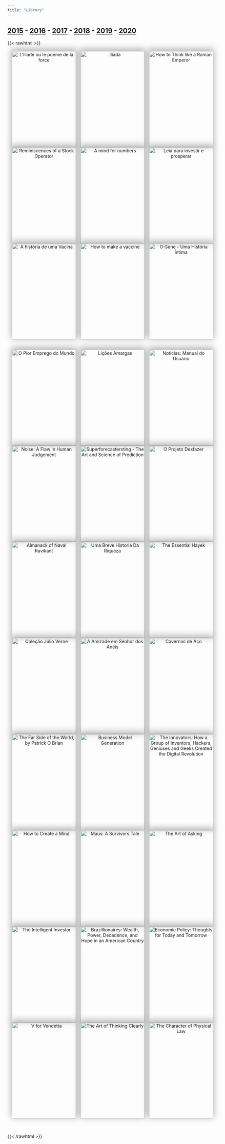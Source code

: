 ```yaml
---
title: "Library"
---
```


[2015](/library/2015) - [2016](/library/2016) - [2017](/library/2017) - [2018](/library/2018) - [2019](/library/2019) - [2020](/library/2020)
------------------
{{< rawhtml >}}
<style>
article.books { width: 100% }
.bookshelf { margin: 2rem auto; text-align: center; position: relative; }
.book-grid { z-index: 2; position: relative; -webkit-transform: translateY(-15px); transform: translateY(-15px); }
.book-grid ul { list-style: none; padding: 0; margin: 0; display: grid; grid-template-columns: repeat(3, 1fr); }
/*.book-grid ul li {  padding-left: 1.5em; }*/
.book-grid ul img { display: block; box-shadow: 0px -5px 20px 2px rgba(0, 0, 0, 0.3); width: 200px; height: 300px; -o-object-fit: cover; object-fit: cover; }
.book-description { width: 200px; background-color: #000; height: 300px; font-size: 1em; padding: 5px;}
.book-description a { color: #fff; word-break: normal }
.shelf { position: absolute; bottom: 0; left: 0; width: 100%; height: 1rem; background-color: #f9f9f9; border-radius: 2px; z-index: 3; }
.shelf-shadows { position: absolute; bottom: 0; left: 0; width: 100%; height: 1rem; border-radius: 2px; z-index: 1;
  box-shadow: 0px -5px 3px 0px rgba(170, 170, 170, 0.2), 0px 15px 20px 0px rgba(170, 170, 170, 0.7), 0px 5px 5px 0px rgba(119, 119, 119, 0.3);
}

.book-grid ul li .book-description { display: none; }
.book-grid ul li:hover img { display: none; }
.book-grid ul li:hover { margin-bottom: -3em !important; }
.book-grid ul li:hover .book-description { display: block; }

@media screen and (max-width: 1024px) {
        .book-grid ul { grid-template-columns: repeat(3, 1fr); }
        .book-grid ul li {  padding-left: 1.0em; }
}

@media screen and (max-width: 800px) {
        .book-grid ul { grid-template-columns: repeat(1, 1fr); }
        .book-grid ul li {  padding-bottom: 1.5em; }
        .shelf-shadows, .shelf { display: none;}
        article { margin-bottom: -5em !important; }
}
</style>
<section>
<article class="books">
        <div class="bookshelf">
                <div class="book-grid">
                        <ul>
                                <li>
                                        <a href="/library/Iliade-explique-les-guerres-modernes/">
                                                <img src="/images/livro-IliadeSimoneWeil.jpg" alt="L'Iliade ou le poeme de la force" class="book-image">
                                        </a>
                                        <p class="book-description">
                                                <a href="/library/Iliade-explique-les-guerres-modernes/">🇫🇷 L'Iliade ou le poeme de la force</a>
                                                <span><br>Simone Weil</span>
                                        </p>
                                </li>
                                <li>
                                        <a href="/library/iliada/">
                                                <img src="/images/livro-iliada.jpg" alt="Ilíada" class="book-image">
                                        </a>
                                        <p class="book-description">
                                                <a href="/library/iliada/">Ilíada</a>
                                                <span><br>Homero</span>
                                        </p>
                                </li>
                                <li>
                                        <a href="/library/how-to-think-like-a-roman-emperor/">
                                                <img src="/images/livro-howtothinklikearomanemperor.jpg" alt="How to Think like a Roman Emperor" class="book-image">
                                        </a>
                                        <p class="book-description">
                                                <a href="/library/how-to-think-like-a-roman-emperor/">How to Think like a Roman Emperor</a>
                                                <span><br>Donald Robertson</span>
                                                <br><a href="/library/comment-penser-comme-un-empereur-romain/">🇫🇷 version en français</a>
                                        </p>
                                </li>
                        </ul>
                </div>
        <div class="book-grid">
        <ul>
                <li>
                        <a href="https://digitalgarden.guidopercu.dev/lef%C3%A8vre1923reminiscencesofastockoperator.html">
                                <img src="/images/ReminiscencesOfAStockOperator.jpg" alt="Reminiscences of a Stock Operator" class="book-image">
                        </a>
                        <p class="book-description">
                                <a href="https://digitalgarden.guidopercu.dev/lef%C3%A8vre1923reminiscencesofastockoperator.html">Reminiscences of a Stock Operator</a>
                                <span><br>Edwin Lefèvre</span>
                        </p>
                </li>
                <li>
                        <a href="https://digitalgarden.guidopercu.dev/oakley2014mindfornumbers.html">
                                <img src="/images/a-mind-for-numbers.jpg" alt="A mind for numbers" class="book-image">
                        </a>
                        <p class="book-description">
                                <a href="https://digitalgarden.guidopercu.dev/oakley2014mindfornumbers.html">A mind for numbers</a>
                                <span><br>Oakley</span>
                        </p>
                </li>
                <li>
                        <a href="/library/livro-leia-para-investir-e-prosperar/">
                                <img src="/images/livro-leia-para-investir-e-prosperar.jpg" alt="Leia para investir e prosperar" class="book-image">
                        </a>
                        <p class="book-description">
                                <a href="/library/livro-leia-para-investir-e-prosperar/">Leia para investir e prosperar</a>
                                <span><br>Jean Tosetto</span>
                        </p>
                </li>
                <li>
                        <a href="https://digitalgarden.guidopercu.dev/SueAnnCostaClemens2021HistoriaDeUmaVacina.html">
                                <img src="/images/a-historia-de-uma-vacina.jpg" alt="A história de uma Vacina" class="book-image">
                        </a>
                        <p class="book-description">
                                <a href="/library/anotacoes-sobre-historia-de-uma-vacina/">A história de uma Vacina</a>
                                <span><br>Sue Ann Costa Clemens (<a href="https://digitalgarden.guidopercu.dev/SueAnnCostaClemens2021HistoriaDeUmaVacina.html">notes</a>)</span>
                        </p>
                </li>
                <li>
                                        <a href="/library/anotacoes-sobre-historia-de-uma-vacina/">
                                                <img src="/images/book-how-to-make-a-vaccine.jpg" alt="How to make a vaccine" class="book-image">
                                        </a>
                                        <p class="book-description">
                                                <a href="/library/anotacoes-sobre-historia-de-uma-vacina/">How to make a vaccine</a>
                                                <span><br>John Rhodes</span>
                                        </p>
                </li>
                <li>
                        <a href="/library/livro-o-gene-uma-historia-intima/">
                                <img src="/images/livro-o-gene.jpg" alt="O Gene - Uma História Íntima" class="book-image">
                        </a>
                        <p class="book-description">
                                <a href="/library/livro-o-gene-uma-historia-intima/">O Gene - Uma História Íntima</a>
                                <span><br>Siddhartha Mukherjee</span>
                        </p>
                </li>
        </ul>
        </div>
        <div class="bookshelf">
                        <div class="book-grid">
                        <ul>
                                <li>
                                        <a href="/library/o-pior-emprego-do-mundo/">
                                                <img src="/images/o-pior-emprego-do-mundo.jpg" alt="O Pior Emprego do Mundo" class="book-image">
                                        </a>
                                        <p class="book-description">
                                                <a href="/library/o-pior-emprego-do-mundo/">O Pior Emprego do Mundo</a>
                                                <span><br>Thomas Traumman</span>
                                        </p>
                                </li>
                                <li>
                                        <a href="/library/licoes-amargas/">
                                                <img src="/images/livros-gustavo-franco.jpg" alt="Lições Amargas" class="book-image">
                                        </a>
                                        <p class="book-description">
                                                <a href="/library/licoes-amargas/">Lições Amargas</a>
                                                <span><br>Gustavo Franco</span>
                                        </p>
                                </li>
                                <li>
                                        <a href="/library/livro-noticias-manual-do-usuario/">
                                                <img src="/images/livro-noticias.jpg" alt="Noticias: Manual do Usuário" class="book-image">
                                        </a>
                                        <p class="book-description">
                                                <a href="/library/livro-noticias-manual-do-usuario/">Noticias: Manual do Usuário</a>
                                                <span><br>Alain de Botton</span>
                                        </p>
                                </li>
                        </ul>
                </div>
                <div class="book-grid">
                        <ul>
                                <li>
                                        <a href="/library/book-review-noise-a-flaw-in-human-judgment/">
                                                <img src="/images/noise-book.jpg" alt="Noise: A Flaw in Human Judgement" class="book-image">
                                        </a>
                                        <p class="book-description">
                                                <a href="/library/book-review-noise-a-flaw-in-human-judgment/">Noise: A Flaw in Human Judgement</a>
                                                <span><br>Daniel Kahneman, Olivier Sibony, Cass R. Sunstein</span>
                                        </p>
                                </li>
                                <li>
                                        <!-- <a href="/library/superforecastersting/"> -->
                                        <a href="https://digitalgarden.guidopercu.dev/tetlock2015superforecasting.html" target="_blank">
                                                <img src="/images/superforecastersting.jpg" alt="Superforecastersting - The Art and Science of Prediction" class="book-image">
                                        </a>
                                        <p class="book-description">
                                                <a href="https://digitalgarden.guidopercu.dev/tetlock2015superforecasting.html">Superforecastersting - The Art and Science of Prediction</a>
                                                <span><br>Tetlock and Gardner</span>
                                        </p>
                                </li>
                                <li>
                                        <a href="/library/o-projeto-desfazer/">
                                                <img src="/images/o-projeto-desfazer.jpg" alt="O Projeto Desfazer" class="book-image">
                                        </a>
                                        <p class="book-description">
                                                <a href="/library/o-projeto-desfazer/">O Projeto Desfazer</a>
                                        </p>
                                </li>
                        </ul>
                </div>
                <div class="book-grid">
                        <ul>
                                <li>
                                        <a href="/library/almanack-of-naval-ravikant/">
                                                <img src="/images/almanack-naval.jpg" alt="Almanack of Naval Ravikant" class="book-image">
                                        </a>
                                        <p class="book-description">
                                                <a href="/library/almanack-of-naval-ravikant/">Almanack of Naval Ravikant</a>
                                        </p>
                                </li>
                                <li>
                                        <a href="/library/uma-breve-historia-da-riqueza/">
                                                <img src="/images/uma-breve-historia-riqueza.jpeg" alt="Uma Breve Historia Da Riqueza" class="book-image">
                                        </a>
                                        <p class="book-description">
                                                <a href="/library/uma-breve-historia-da-riqueza/">Uma Breve Historia Da Riqueza</a>
                                        </p>
                                </li>
                                <li>
                                        <a href="/library/essential-hayek/">
                                                <img src="/images/book-essential-hayek.jpg" alt="The Essential Hayek" class="book-image">
                                        </a>
                                        <p class="book-description">
                                                <a href="/library/essential-hayek/">The Essential Hayek</a>
                                        </p>
                                </li>
                        </ul>
                </div>
            <div class="book-grid">
                    <ul>
                        <li>
                                <a href="/library/colecao-julio-verne/">
                                        <img src="/images/book-julio-verne.jpg" alt="Coleção Júlio Verne" class="book-image">
                                </a>
                                <p class="book-description">
                                        <a href="/library/colecao-julio-verne/">Coleção Júlio Verne</a>
                                </p>
                        </li>
                        <li>
                                <a href="/library/a-amizade-em-o-senhor-dos-aneis/">
                                        <img src="/images/book-amizade-senhor-dos-aneis.jpg" alt="A Amizade em Senhor dos Anéis" class="book-image">
                                </a>
                                <p class="book-description">
                                        <a href="/library/a-amizade-em-o-senhor-dos-aneis/">A Amizade em Senhor dos Anéis</a>
                                </p>
                        </li>
                        <li>
                                <a href="/library/caveras-de-aco-isaac-asimov/">
                                        <img src="/images/book-cavernas-de-aco.jpg" alt="Cavernas de Aço" class="book-image">
                                </a>
                                <p class="book-description">
                                        <a href="/library/caveras-de-aco-isaac-asimov/">Cavernas de Aço</a>
                                </p>
                        </li>
                    </ul>
            </div>
            <div class="book-grid">
                    <ul>
                        <li>
                                <a href="/library/2015/">
                                        <img src="/images/book-the-far-side-of-the-world.jpg" alt="The Far Side of the World, by Patrick O Brian" class="book-image">
                                </a>
                                <p class="book-description">
                                        <a href="/library/2015/">The Far Side of the World, by Patrick O Brian</a>
                                </p>
                        </li>
                        <li>
                                <a href="/library/2015/">
                                        <img src="/images/book-businness-model-generation.jpg" alt="Business Model Generation" class="book-image">
                                </a>
                                <p class="book-description">
                                        <a href="/library/2015/">Business Model Generation</a>
                                </p>
                        </li>
                        <li>
                                <a href="/library/2015/">
                                        <img src="/images/book-the-inovators.jpg" alt="The Innovators: How a Group of Inventors, Hackers, Geniuses and Geeks Created the Digital Revolution" class="book-image">
                                </a>
                                <p class="book-description">
                                        <a href="/library/2015/">The Innovators: How a Group of Inventors, Hackers, Geniuses and Geeks Created the Digital Revolution</a>
                                </p>
                        </li>
                    </ul>
            </div>
            <div class="book-grid">
                    <ul>
                        <li>
                                <a href="/library/2015/">
                                        <img src="/images/book-how-to-create-a-mind.jpg" alt="How to Create a Mind" class="book-image">
                                </a>
                                <p class="book-description">
                                        <a href="/library/2015/">How to Create a Mind</a>
                                </p>
                        </li>
                        <li>
                                <a href="/library/2015/">
                                        <img src="/images/book-maus.jpg" alt="Maus: A Survivors Tale" class="book-image">
                                </a>
                                <p class="book-description">
                                        <a href="/library/2015/">Maus: A Survivors Tale</a>
                                </p>
                        </li>
                        <li>
                                <a href="/library/2015/">
                                        <img src="/images/book-the-art-of-asking.jpg" alt="The Art of Asking" class="book-image">
                                </a>
                                <p class="book-description">
                                        <a href="/library/2015/">The Art of Asking</a>
                                </p>
                        </li>
                    </ul>
            </div>
            <div class="book-grid">
                    <ul>
                        <li>
                                <a href="/library/2015/">
                                        <img src="/images/book-the-intelligent-investor.jpg" alt="The Intelligent Investor" class="book-image">
                                </a>
                                <p class="book-description">
                                        <a href="/library/2015/">The Intelligent Investor</a>
                                </p>
                        </li>
                        <li>
                                <a href="/library/2015/">
                                        <img src="/images/book-brazillionaires.jpg" alt="Brazillionaires: Wealth, Power, Decadence, and Hope in an American Country" class="book-image">
                                </a>
                                <p class="book-description">
                                        <a href="/library/2015/">Brazillionaires: Wealth, Power, Decadence, and Hope in an American Country</a>
                                </p>
                        </li>
                        <li>
                                <a href="/library/2015/">
                                        <img src="/images/book-economic-policy.jpg" alt="Economic Policy: Thoughts for Today and Tomorrow" class="book-image">
                                </a>
                                <p class="book-description">
                                        <a href="/library/2015/">Economic Policy: Thoughts for Today and Tomorrow</a>
                                </p>
                        </li>
                    </ul>
            </div>
            <div class="book-grid">
                    <ul>
                        <li>
                                <a href="/library/2015/">
                                        <img src="/images/book-v.jpg" alt="V for Vendetta" class="book-image">
                                </a>
                                <p class="book-description">
                                        <a href="/library/2015/">V for Vendetta</a>
                                </p>
                        </li>
                        <li>
                                <a href="/library/2015/">
                                        <img src="/images/book-the-art-of-thinking-clearly.jpg" alt="The Art of Thinking Clearly" class="book-image">
                                </a>
                                <p class="book-description">
                                        <a href="/library/2015/">The Art of Thinking Clearly</a>
                                </p>
                        </li>
                        <li>
                                <a href="/library/2015/">
                                        <img src="/images/book-the-character-of-physical-law.jpg" alt="The Character of Physical Law" class="book-image">
                                </a>
                                <p class="book-description">
                                        <a href="/library/2015/">The Character of Physical Law</a>
                                </p>
                        </li>
                    </ul>
            </div>
    </div>
    </article>
</section>
{{< /rawhtml >}}
